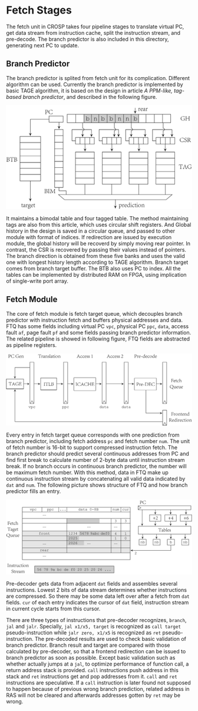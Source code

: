 # Fetch Stages

The fetch unit in CROSP takes four pipeline stages to translate
virtual PC, get data stream from instruction cache, split the
instruction stream, and pre-decode. The branch predictor is
also included in this directory, generating next PC to update.

## Branch Predictor

The branch predictor is splited from fetch unit for its
complication. Different algorithm can be used. Currently the
branch predictor is implemented by basic TAGE algorithm, it is
based on the design in article
*A PPM-like, tag-based branch predictor*,
and described in the following figure.

![TAGE branch predictor](../../util/fig/tage.png)

It maintains a bimodal table and four tagged table. The method
maintaining tags are also from this article, which uses
circular shift registers. And Global history in the design is
saved in a circular queue, and passed to other module with
format of indices. If redirection are issued by execution
module, the global history will be recoverd by simply moving
rear pointer. In contrast, the CSR is recovered by passing
their values instead of pointers. The branch direction is
obtained from these five banks and uses the valid one with
longest history length according to TAGE algorithm. Branch
target comes from branch target buffer. The BTB also uses PC to
index. All the tables can be implemented by distributed RAM on
FPGA, using implication of single-write port array.

## Fetch Module

The core of fetch module is fetch target queue, which decouples
branch predictor with instruction fetch and buffers physical
addresses and data. FTQ has some fields including virtual PC
`vpc`, physical PC `ppc`, `data`, access fault `af`, page fault
`pf` and some fields passing branch predictor information. The
related pipeline is showed in following figure, FTQ fields are
abstracted as pipeline registers.

![Fetch module](../../util/fig/fetch.png)

Every entry in fetch target queue corresponds with one
prediction from branch predictor, including fetch address `pc`
and fetch number `num`. The unit of fetch number is 16-bit to
support compressed instruction fetch. The branch predictor
should predict several continuous addresses from PC and find
first break to calculate number of 2-byte data until
instruction stream break. If no branch occurs in continuous
branch predictor, the number will be maximum fetch number. With
this method, data in FTQ make up continuous instruction stream
by concatenating all valid data indicated by `dat` and `num`.
The following picture shows structure of FTQ and how branch
predictor fills an entry.

![Branch predictor to FTQ](../../util/fig/ftq.png)

Pre-decoder gets data from adjacent `dat` fields and assembles
several instructions. Lowest 2 bits of data stream determines
whether instructions are compressed. So there may be some data
left over after a fetch from `dat` fields. `cur` of each entry
indicates the cursor of `dat` field, instruction stream in
current cycle starts from this cursor.

There are three types of instructions that pre-decoder
recognizes, `branch`, `jal` and `jalr`. Specially,
`jal x1/x5, target` is recognized as `call target`
pseudo-instruction while `jalr zero, x1/x5` is recognized as
`ret` pseudo-instruction. The pre-decoded results are used to
check basic validation of branch predictor. Branch result and
target are compared with those calculated by pre-decoder, so
that a frontend redirection can be issued to branch predictor
as soon as possible. Except basic validation such as whether
actually jumps at a `jal`, to optimize performance of function
call, a return address stack is provided. `call` instructions
push address in this stack and `ret` instructions get and pop
addresses from it. `call` and `ret` instructions are
speculative. If a `call` instruction is later found not
supposed to happen because of previous wrong branch prediction,
related address in RAS will not be cleared and afterwards
addresses gotten by `ret` may be wrong.
